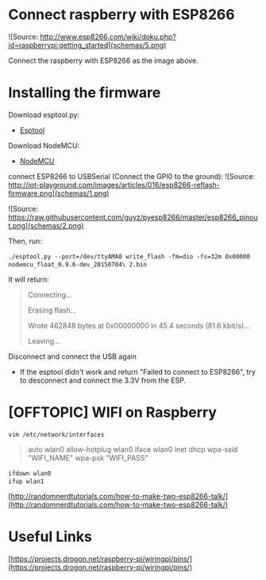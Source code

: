# Connect raspberry with ESP8266

![Source: http://www.esp8266.com/wiki/doku.php?id=raspberrypi:getting_started](schemas/5.png)

Connect the raspberry with ESP8266 as the image above.

# Installing the firmware

Download esptool.py:
* [Esptool](https://github.com/themadinventor/esptool)

Download NodeMCU:
* [NodeMCU](https://github.com/nodemcu/nodemcu-firmware/releases)

connect ESP8266 to USBSerial (Connect the GPI0 to the ground):
![Source: http://iot-playground.com/images/articles/016/esp8266-reflash-firmware.png](schemas/1.png)

![Source: https://raw.githubusercontent.com/guyz/pyesp8266/master/esp8266_pinout.png](schemas/2.png)

Then, run:
```
./esptool.py --port=/dev/ttyAMA0 write_flash -fm=dio -fs=32m 0x00000 nodemcu_float_0.9.6-dev_20150704\ 2.bin
```

It will return:
> Connecting...
> 
> Erasing flash...
> 
> Wrote 462848 bytes at 0x00000000 in 45.4 seconds (81.6 kbit/s)...
> 
> 
> Leaving...

Disconnect and connect the USB again

* If the esptool didn't work and return "Failed to connect to ESP8266", try to desconnect and connect the 3.3V from the ESP.

# [OFFTOPIC] WIFI on Raspberry

```
vim /etc/network/interfaces
```

> auto wlan0
> allow-hotplug wlan0
> iface wlan0 inet dhcp
> wpa-ssid "WIFI_NAME"
> wpa-psk "WIFI_PASS"

```
ifdown wlan0
ifup wlan1
```

[http://randomnerdtutorials.com/how-to-make-two-esp8266-talk/](http://randomnerdtutorials.com/how-to-make-two-esp8266-talk/)

# Useful Links

[https://projects.drogon.net/raspberry-pi/wiringpi/pins/](https://projects.drogon.net/raspberry-pi/wiringpi/pins/)